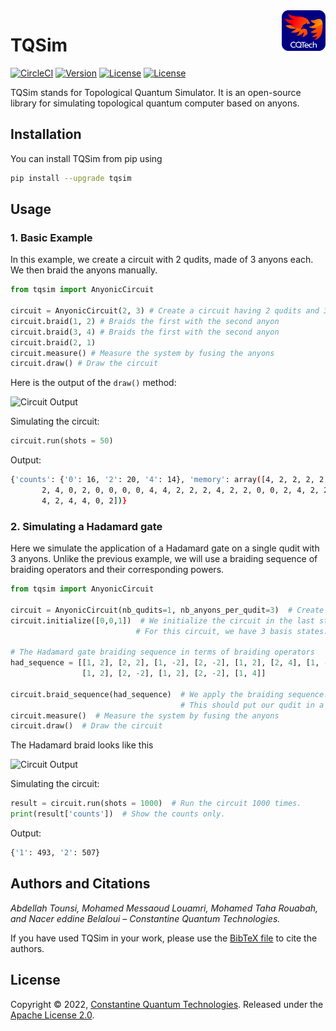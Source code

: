 <img align="right" width="70" src="images/cqtech_logo.png" alt="CQTech">

# TQSim

[![CircleCI](https://dl.circleci.com/status-badge/img/gh/Constantine-Quantum-Tech/tqsim/tree/main.svg?style=svg)](https://dl.circleci.com/status-badge/redirect/gh/Constantine-Quantum-Tech/tqsim/tree/main)
[![Version](https://img.shields.io/pypi/v/tqsim?style=flat-square)](https://pypi.org/project/tqsim/)
[![License](https://img.shields.io/pypi/dm/tqsim?style=flat-square)](https://pypi.org/project/tqsim/)
[![License](https://img.shields.io/github/license/Constantine-Quantum-Tech/tqsim?style=flat-square)](LICENSE)


TQSim stands for Topological Quantum Simulator. It is an open-source library for simulating topological quantum computer based on anyons. 


## Installation

You can install TQSim from pip using

```bash
pip install --upgrade tqsim
```

## Usage

### 1. Basic Example
In this example, we create a circuit with 2 qudits, made of 3 anyons each. We then braid the anyons manually.
```python
from tqsim import AnyonicCircuit

circuit = AnyonicCircuit(2, 3) # Create a circuit having 2 qudits and 3 anyons per qudits
circuit.braid(1, 2) # Braids the first with the second anyon
circuit.braid(3, 4) # Braids the first with the second anyon
circuit.braid(2, 1)
circuit.measure() # Measure the system by fusing the anyons
circuit.draw() # Draw the circuit
```
Here is the output of the `draw()` method:

![Circuit Output](https://i.ibb.co/3z9pFmQ/example.png)

Simulating the circuit:

```python
circuit.run(shots = 50)

```

Output:
```bash
{'counts': {'0': 16, '2': 20, '4': 14}, 'memory': array([4, 2, 2, 2, 2, 2, 2, 4, 2, 4, 2, 0, 0, 0, 4, 0, 4, 0, 0, 0, 0, 4,
       2, 4, 0, 2, 0, 0, 0, 0, 4, 4, 2, 2, 2, 4, 2, 2, 0, 0, 2, 4, 2, 2,
       4, 2, 4, 4, 0, 2])}
```

### 2. Simulating a Hadamard gate
Here we simulate the application of a Hadamard gate on a single qudit with 3 anyons.
Unlike the previous example, we will use a braiding sequence of braiding operators and their corresponding powers.
```python
from tqsim import AnyonicCircuit

circuit = AnyonicCircuit(nb_qudits=1, nb_anyons_per_qudit=3)  # Create a circuit with 1 qudit composed of 3 anyons
circuit.initialize([0,0,1])  # We initialize the circuit in the last state (state 2).
                            # For this circuit, we have 3 basis states: [0, 1, 2].

# The Hadamard gate braiding sequence in terms of braiding operators
had_sequence = [[1, 2], [2, 2], [1, -2], [2, -2], [1, 2], [2, 4], [1, -2], [2, 2],
                [1, 2], [2, -2], [1, 2], [2, -2], [1, 4]]

circuit.braid_sequence(had_sequence)  # We apply the braiding sequence.
                                      # This should put our qudit in a superposition of the states 2 and 1.
circuit.measure()  # Measure the system by fusing the anyons
circuit.draw()  # Draw the circuit
```
The Hadamard braid looks like this

![Circuit Output](https://i.ibb.co/5kDVWgf/example-hadamard.png)

Simulating the circuit:

```python
result = circuit.run(shots = 1000)  # Run the circuit 1000 times.
print(result['counts'])  # Show the counts only.

```

Output:
```bash
{'1': 493, '2': 507}
```

## Authors and Citations
*Abdellah Tounsi, Mohamed Messaoud Louamri, Mohamed Taha Rouabah, and Nacer eddine Belaloui – Constantine Quantum Technologies.*

If you have used TQSim in your work, please use the [BibTeX file](citation.bib) to cite the authors.

## License

Copyright © 2022, [Constantine Quantum Technologies](https://cqtech.org). Released under the [Apache License 2.0](LICENSE).
